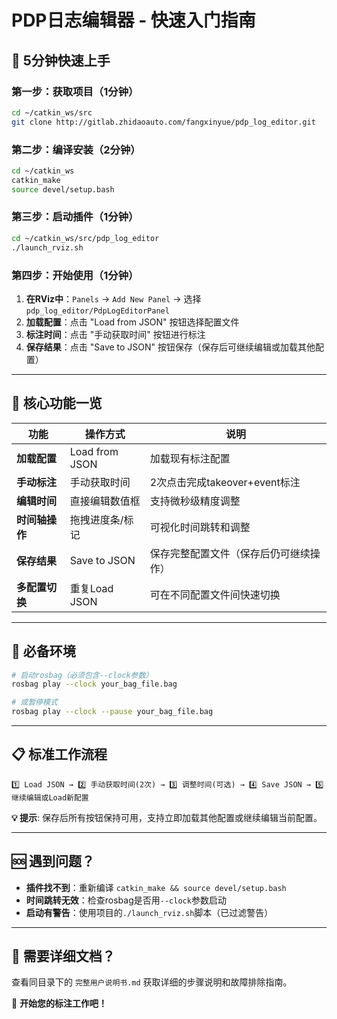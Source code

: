 # PDP日志编辑器 - 快速入门指南

## 🚀 5分钟快速上手

### 第一步：获取项目（1分钟）
```bash
cd ~/catkin_ws/src
git clone http://gitlab.zhidaoauto.com/fangxinyue/pdp_log_editor.git
```

### 第二步：编译安装（2分钟）
```bash
cd ~/catkin_ws
catkin_make
source devel/setup.bash
```

### 第三步：启动插件（1分钟）
```bash
cd ~/catkin_ws/src/pdp_log_editor
./launch_rviz.sh
```

### 第四步：开始使用（1分钟）
1. **在RViz中**：`Panels` → `Add New Panel` → 选择 `pdp_log_editor/PdpLogEditorPanel`
2. **加载配置**：点击 "Load from JSON" 按钮选择配置文件
3. **标注时间**：点击 "手动获取时间" 按钮进行标注
4. **保存结果**：点击 "Save to JSON" 按钮保存（保存后可继续编辑或加载其他配置）

---

## 🎯 核心功能一览

| 功能 | 操作方式 | 说明 |
|------|----------|------|
| **加载配置** | Load from JSON | 加载现有标注配置 |
| **手动标注** | 手动获取时间 | 2次点击完成takeover+event标注 |
| **编辑时间** | 直接编辑数值框 | 支持微秒级精度调整 |
| **时间轴操作** | 拖拽进度条/标记 | 可视化时间跳转和调整 |
| **保存结果** | Save to JSON | 保存完整配置文件（保存后仍可继续操作） |
| **多配置切换** | 重复Load JSON | 可在不同配置文件间快速切换 |

---

## 🔧 必备环境

```bash
# 启动rosbag（必须包含--clock参数）
rosbag play --clock your_bag_file.bag

# 或暂停模式
rosbag play --clock --pause your_bag_file.bag
```

---

## 📋 标准工作流程

```
1️⃣ Load JSON → 2️⃣ 手动获取时间(2次) → 3️⃣ 调整时间(可选) → 4️⃣ Save JSON → 5️⃣ 继续编辑或Load新配置
```

**💡 提示**: 保存后所有按钮保持可用，支持立即加载其他配置或继续编辑当前配置。

---

## 🆘 遇到问题？

- **插件找不到**：重新编译 `catkin_make && source devel/setup.bash`
- **时间跳转无效**：检查rosbag是否用`--clock`参数启动
- **启动有警告**：使用项目的`./launch_rviz.sh`脚本（已过滤警告）

---

## 📖 需要详细文档？

查看同目录下的 `完整用户说明书.md` 获取详细的步骤说明和故障排除指南。

🎉 **开始您的标注工作吧！**

